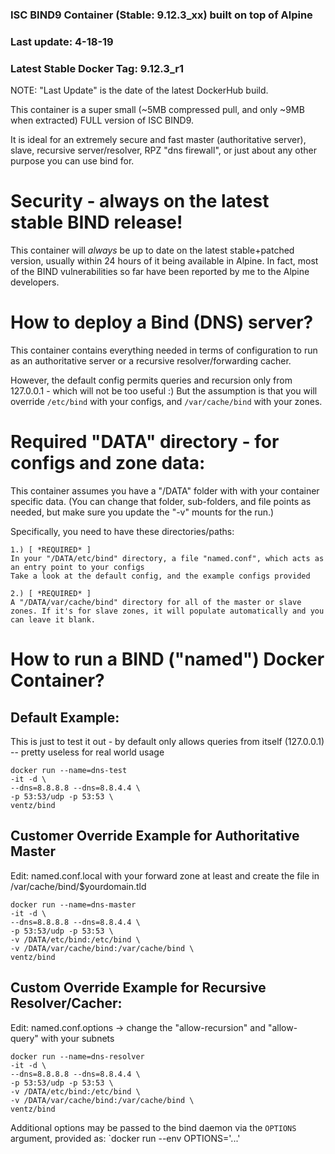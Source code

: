 ### ISC BIND9 Container (Stable: 9.12.3_xx) built on top of Alpine
### Last update: 4-18-19
### Latest Stable Docker Tag: 9.12.3_r1

NOTE: "Last Update" is the date of the latest DockerHub build.

This container is a super small (~5MB compressed pull, and only ~9MB
when extracted) FULL version of ISC BIND9.

It is ideal for an extremely secure and fast master (authoritative server),
slave, recursive server/resolver, RPZ "dns firewall", or just
about any other purpose you can use bind for.

# Security - always on the latest stable BIND release!
This container will _always_ be up to date on the latest
stable+patched version, usually within 24 hours of it being available
in Alpine. In fact, most of the BIND vulnerabilities so far have been
reported by me to the Alpine developers.

# How to deploy a Bind (DNS) server?
This container contains everything needed in terms of configuration to
run as an authoritative server or a recursive resolver/forwarding cacher.

However, the default config permits queries and recursion only from 127.0.0.1 - which will not be too useful :)
But the assumption is that you will override ```/etc/bind``` with your configs, and ```/var/cache/bind``` with your zones.

# Required "DATA" directory - for configs and zone data:
This container assumes you have a "/DATA" folder with with your container specific data.
(You can change that folder, sub-folders, and file points as needed, but make sure you update the "-v" mounts for the run.)

Specifically, you need to have these directories/paths:
```
1.) [ *REQUIRED* ]
In your "/DATA/etc/bind" directory, a file "named.conf", which acts as an entry point to your configs
Take a look at the default config, and the example configs provided

2.) [ *REQUIRED* ]
A "/DATA/var/cache/bind" directory for all of the master or slave zones. If it's for slave zones, it will populate automatically and you can leave it blank.
```


# How to run a BIND ("named") Docker Container?

## Default Example:
This is just to test it out - by default only allows queries from
itself (127.0.0.1) -- pretty useless for real world usage
```
docker run --name=dns-test
-it -d \
--dns=8.8.8.8 --dns=8.8.4.4 \
-p 53:53/udp -p 53:53 \
ventz/bind
```

## Customer Override Example for Authoritative Master
Edit: named.conf.local with your forward zone at least
and create the file in /var/cache/bind/$yourdomain.tld
```
docker run --name=dns-master
-it -d \
--dns=8.8.8.8 --dns=8.8.4.4 \
-p 53:53/udp -p 53:53 \
-v /DATA/etc/bind:/etc/bind \
-v /DATA/var/cache/bind:/var/cache/bind \
ventz/bind
```

## Custom Override Example for Recursive Resolver/Cacher:
Edit: named.conf.options -> change the "allow-recursion" and  "allow-query" with your subnets
```
docker run --name=dns-resolver
-it -d \
--dns=8.8.8.8 --dns=8.8.4.4 \
-p 53:53/udp -p 53:53 \
-v /DATA/etc/bind:/etc/bind \
-v /DATA/var/cache/bind:/var/cache/bind \
ventz/bind
```

Additional options may be passed to the bind daemon via the `OPTIONS` argument, provided as:
`docker run --env OPTIONS='...'
